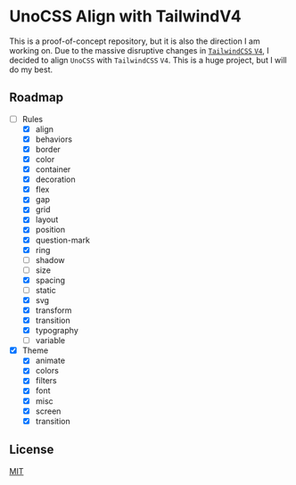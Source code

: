 # UnoCSS Align with TailwindV4

This is a proof-of-concept repository, but it is also the direction I am working on. Due to the massive disruptive changes in [`TailwindCSS`  `V4`](https://tailwindcss.com/docs/v4-beta), I decided to align `UnoCSS` with `TailwindCSS` `V4`. This is a huge project, but I will do my best.

## Roadmap

- [ ] Rules
  - [x] align
  - [x] behaviors
  - [x] border
  - [x] color
  - [x] container
  - [x] decoration
  - [x] flex
  - [x] gap
  - [x] grid
  - [x] layout
  - [x] position
  - [x] question-mark
  - [x] ring
  - [ ] shadow
  - [ ] size
  - [x] spacing
  - [ ] static
  - [x] svg
  - [x] transform
  - [x] transition
  - [x] typography
  - [ ] variable
- [x] Theme
  - [x] animate
  - [x] colors
  - [x] filters
  - [x] font
  - [x] misc
  - [x] screen
  - [x] transition

## License

[MIT](./LICENSE)
